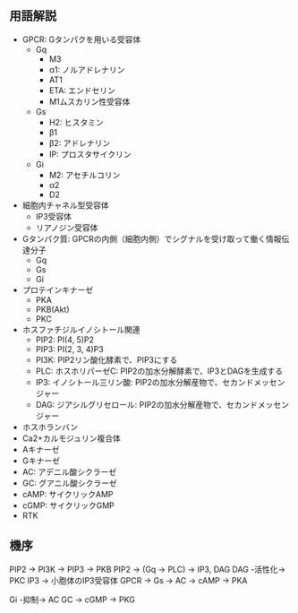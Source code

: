 ## 用語解説
- GPCR: Gタンパクを用いる受容体
	- Gq
		- M3
		- α1: ノルアドレナリン
		- AT1
		- ETA: エンドセリン
		- M1ムスカリン性受容体
	- Gs
		- H2: ヒスタミン
		- β1
		- β2: アドレナリン
		- IP: プロスタサイクリン
	- Gi
		- M2: アセチルコリン
		- α2
		- D2
- 細胞内チャネル型受容体
	- IP3受容体
	- リアノジン受容体
- Gタンパク質: GPCRの内側（細胞内側）でシグナルを受け取って働く情報伝達分子
	- Gq 
	- Gs
	- Gi
- プロテインキナーゼ
	- PKA
	- PKB(Akt)
	- PKC
- ホスファチジルイノシトール関連
	- PIP2: PI(4, 5)P2
	- PIP3: PI(2, 3, 4)P3
	- PI3K: PIP2リン酸化酵素で、PIP3にする
	- PLC: ホスホリパーゼC: PIP2の加水分解酵素で、IP3とDAGを生成する
	- IP3: イノシトール三リン酸: PIP2の加水分解産物で、セカンドメッセンジャー
	- DAG: ジアシルグリセロール: PIP2の加水分解産物で、セカンドメッセンジャー
- ホスホランバン
- Ca2+カルモジュリン複合体
- Aキナーゼ
- Gキナーゼ
- AC: アデニル酸シクラーゼ
- GC: グアニル酸シクラーゼ
- cAMP: サイクリックAMP
- cGMP: サイクリックGMP
- RTK

## 機序
PIP2 -> PI3K -> PIP3 -> PKB
PIP2 -> (Gq -> PLC) -> IP3, DAG
DAG -活性化-> PKC
IP3 -> 小胞体のIP3受容体
GPCR -> Gs -> AC -> cAMP -> PKA

Gi -抑制-> AC
GC -> cGMP -> PKG

